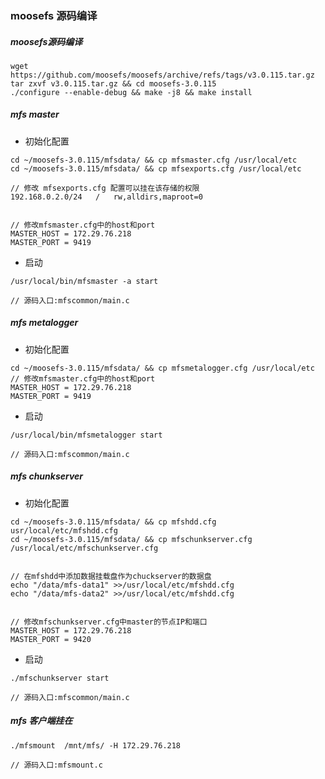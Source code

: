 

### moosefs 源码编译


##### moosefs源码编译

```shell
wget https://github.com/moosefs/moosefs/archive/refs/tags/v3.0.115.tar.gz
tar zxvf v3.0.115.tar.gz && cd moosefs-3.0.115
./configure --enable-debug && make -j8 && make install
```
##### mfs master

- 初始化配置
```shell
cd ~/moosefs-3.0.115/mfsdata/ && cp mfsmaster.cfg /usr/local/etc
cd ~/moosefs-3.0.115/mfsdata/ && cp mfsexports.cfg /usr/local/etc

// 修改 mfsexports.cfg 配置可以挂在该存储的权限
192.168.0.2.0/24   /   rw,alldirs,maproot=0


// 修改mfsmaster.cfg中的host和port
MASTER_HOST = 172.29.76.218
MASTER_PORT = 9419
```
- 启动
```
/usr/local/bin/mfsmaster -a start

// 源码入口:mfscommon/main.c
```

##### mfs metalogger
- 初始化配置
```shell
cd ~/moosefs-3.0.115/mfsdata/ && cp mfsmetalogger.cfg /usr/local/etc
// 修改mfsmaster.cfg中的host和port
MASTER_HOST = 172.29.76.218
MASTER_PORT = 9419
```
- 启动
```
/usr/local/bin/mfsmetalogger start

// 源码入口:mfscommon/main.c
```

##### mfs chunkserver

- 初始化配置
```
cd ~/moosefs-3.0.115/mfsdata/ && cp mfshdd.cfg usr/local/etc/mfshdd.cfg
cd ~/moosefs-3.0.115/mfsdata/ && cp mfschunkserver.cfg /usr/local/etc/mfschunkserver.cfg


// 在mfshdd中添加数据挂载盘作为chuckserver的数据盘
echo "/data/mfs-data1" >>/usr/local/etc/mfshdd.cfg
echo "/data/mfs-data2" >>/usr/local/etc/mfshdd.cfg


// 修改mfschunkserver.cfg中master的节点IP和端口
MASTER_HOST = 172.29.76.218
MASTER_PORT = 9420
```
- 启动
```
./mfschunkserver start

// 源码入口:mfscommon/main.c
```

##### mfs 客户端挂在

```
./mfsmount  /mnt/mfs/ -H 172.29.76.218

// 源码入口:mfsmount.c
```
